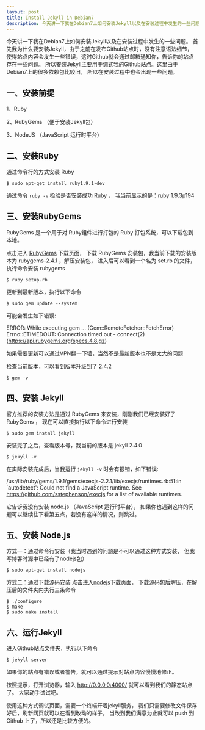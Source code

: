 ```yaml
---
layout: post
title: Install Jekyll in Debian7
description: 今天讲一下我在Debian7上如何安装Jekyll以及在安装过程中发生的一些问题。首先我为什么要安装Jekyll，由于之前在发布Github站点时，没有注意语法细节，使得站点内容会发生一些错误，这时Github就会通过邮箱通知你，告诉你的站点存在一些问题。所以安装Jekyll主要用于调式我的Github站点。这里由于Debian7上的很多依赖包比较旧，所以在安装过程中也会出现一些问题。
---
```


今天讲一下我在Debian7上如何安装Jekyll以及在安装过程中发生的一些问题。
首先我为什么要安装Jekyll，由于之前在发布Github站点时，没有注意语法细节，
使得站点内容会发生一些错误，这时Github就会通过邮箱通知你，告诉你的站点存在一些问题。
所以安装Jekyll主要用于调式我的Github站点。这里由于Debian7上的很多依赖包比较旧，
所以在安装过程中也会出现一些问题。

## 一、安装前提

1、Ruby

2、RubyGems （便于安装Jekyll包）

3、NodeJS （JavaScript 运行时平台）

## 二、安装Ruby

通过命令行的方式安装 Ruby

	$ sudo apt-get install ruby1.9.1-dev

通过命令 `ruby -v` 检验是否安装成功 Ruby ，
我当前显示的是：ruby 1.9.3p194

## 三、安装RubyGems

RubyGems 是一个用于对 Ruby组件进行打包的 Ruby 打包系统，可以下载包到本地。

点击进入 [RubyGems](http://rubygems.org/pages/download) 下载页面，
下载 RubyGems 安装包，我当前下载的安装版本为 rubygems-2.4.1 ，解压安装包，
进入后可以看到一个名为 set.rb 的文件，执行命令安装 rubygems

	$ ruby setup.rb

更新到最新版本，执行以下命令

	$ sudo gem update --system

可能会发生如下错误:

ERROR:  While executing gem ... (Gem::RemoteFetcher::FetchError)
	Errno::ETIMEDOUT: Connection timed out - connect(2)
(https://api.rubygems.org/specs.4.8.gz)

如果需要更新可以通过VPN翻一下墙，当然不是最新版本也不是太大的问题

检查当前版本，可以看到版本升级到了 2.4.2

	$ gem -v

## 四、安装 Jekyll

官方推荐的安装方法是通过 RubyGems 来安装，刚刚我们已经安装好了 RubyGems ，
现在可以直接执行以下命令进行安装

	$ sudo gem install jekyll

安装完了之后，查看版本号，我当前的版本是 jekyll 2.4.0

	$ jekyll -v

在实际安装完成后，当我运行 `jekyll -v` 时会有报错，如下错误:

/usr/lib/ruby/gems/1.9.1/gems/execjs-2.2.1/lib/execjs/runtimes.rb:51:in `autodetect': Could not find a JavaScript runtime. See https://github.com/sstephenson/execjs for a list of available runtimes.

它告诉我没有安装 node.js （JavaScript 运行时平台），
如果你也遇到这样的问题可以继续往下看第五点，若没有这样的情况，则跳过。

## 五、安装 Node.js

方式一：通过命令行安装（我当时遇到的问题是不可以通过这种方式安装，
但我写博客时源中已经有了nodejs包）

	$ sudo apt-get install nodejs

方式二：通过下载源码安装
点击进入[nodejs](http://nodejs.org/download/)下载页面，
下载源码包后解压，在解压后的文件夹内执行三条命令

	$ ./configure
	$ make
	$ sudo make install

## 六、运行Jekyll
进入Github站点文件夹，执行以下命令

	$ jekyll server

如果你的站点有错误或者警告，就可以通过提示对站点内容慢慢地修正。

按照提示，打开浏览器，输入 http://0.0.0.0:4000/ 就可以看到我们的静态站点了。
大家动手试试吧。

使用这种方式调试页面，需要一个终端开着jekyll服务，
我们只需要修改文件保存好后，刷新网页就可以在看到改动的样子，
当改到我们满意为止就可以 push 到 Github 上了，所以还是比较方便的。

